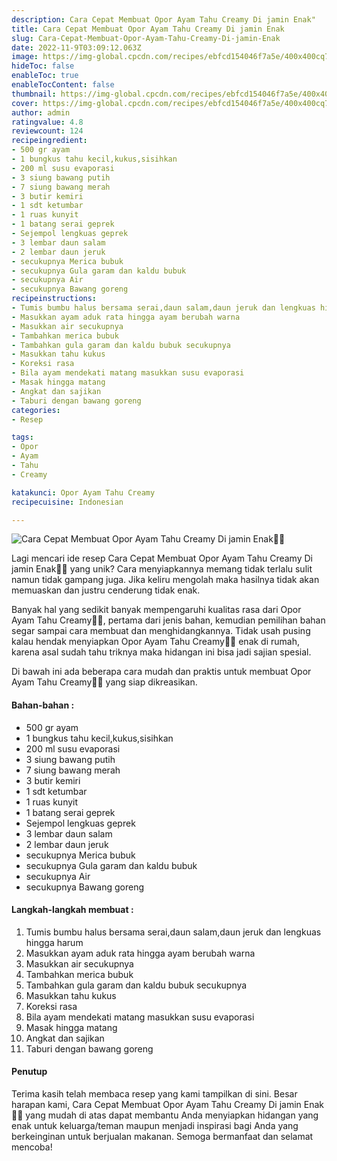```yaml
---
description: Cara Cepat Membuat Opor Ayam Tahu Creamy Di jamin Enak"
title: Cara Cepat Membuat Opor Ayam Tahu Creamy Di jamin Enak
slug: Cara-Cepat-Membuat-Opor-Ayam-Tahu-Creamy-Di-jamin-Enak
date: 2022-11-9T03:09:12.063Z
image: https://img-global.cpcdn.com/recipes/ebfcd154046f7a5e/400x400cq70/photo.jpg
hideToc: false
enableToc: true
enableTocContent: false
thumbnail: https://img-global.cpcdn.com/recipes/ebfcd154046f7a5e/400x400cq70/photo.jpg
cover: https://img-global.cpcdn.com/recipes/ebfcd154046f7a5e/400x400cq70/photo.jpg
author: admin
ratingvalue: 4.8
reviewcount: 124
recipeingredient:
- 500 gr ayam
- 1 bungkus tahu kecil,kukus,sisihkan
- 200 ml susu evaporasi
- 3 siung bawang putih
- 7 siung bawang merah
- 3 butir kemiri
- 1 sdt ketumbar
- 1 ruas kunyit
- 1 batang serai geprek
- Sejempol lengkuas geprek
- 3 lembar daun salam
- 2 lembar daun jeruk
- secukupnya Merica bubuk
- secukupnya Gula garam dan kaldu bubuk
- secukupnya Air
- secukupnya Bawang goreng
recipeinstructions:
- Tumis bumbu halus bersama serai,daun salam,daun jeruk dan lengkuas hingga harum
- Masukkan ayam aduk rata hingga ayam berubah warna
- Masukkan air secukupnya
- Tambahkan merica bubuk
- Tambahkan gula garam dan kaldu bubuk secukupnya
- Masukkan tahu kukus
- Koreksi rasa
- Bila ayam mendekati matang masukkan susu evaporasi
- Masak hingga matang
- Angkat dan sajikan
- Taburi dengan bawang goreng
categories:
- Resep

tags:
- Opor
- Ayam
- Tahu
- Creamy

katakunci: Opor Ayam Tahu Creamy
recipecuisine: Indonesian

---
```


![Cara Cepat Membuat Opor Ayam Tahu Creamy Di jamin Enak👩‍🍳](https://img-global.cpcdn.com/recipes/ebfcd154046f7a5e/400x400cq70/photo.jpg)

Lagi mencari ide resep Cara Cepat Membuat Opor Ayam Tahu Creamy Di jamin Enak👩‍🍳 yang unik? Cara menyiapkannya memang tidak terlalu sulit namun tidak gampang juga. Jika keliru mengolah maka hasilnya tidak akan memuaskan dan justru cenderung tidak enak.

Banyak hal yang sedikit banyak mempengaruhi kualitas rasa dari Opor Ayam Tahu Creamy👩‍🍳, pertama dari jenis bahan, kemudian pemilihan bahan segar sampai cara membuat dan menghidangkannya. Tidak usah pusing kalau hendak menyiapkan Opor Ayam Tahu Creamy👩‍🍳 enak di rumah, karena asal sudah tahu triknya maka hidangan ini bisa jadi sajian spesial.

Di bawah ini ada beberapa cara mudah dan praktis untuk membuat Opor Ayam Tahu Creamy👩‍🍳 yang siap dikreasikan.

<!--inarticleads1-->

#### Bahan-bahan :

- 500 gr ayam
- 1 bungkus tahu kecil,kukus,sisihkan
- 200 ml susu evaporasi
- 3 siung bawang putih
- 7 siung bawang merah
- 3 butir kemiri
- 1 sdt ketumbar
- 1 ruas kunyit
- 1 batang serai geprek
- Sejempol lengkuas geprek
- 3 lembar daun salam
- 2 lembar daun jeruk
- secukupnya Merica bubuk
- secukupnya Gula garam dan kaldu bubuk
- secukupnya Air
- secukupnya Bawang goreng

<!--inarticleads2-->

#### Langkah-langkah membuat :

1. Tumis bumbu halus bersama serai,daun salam,daun jeruk dan lengkuas hingga harum
1. Masukkan ayam aduk rata hingga ayam berubah warna
1. Masukkan air secukupnya
1. Tambahkan merica bubuk
1. Tambahkan gula garam dan kaldu bubuk secukupnya
1. Masukkan tahu kukus
1. Koreksi rasa
1. Bila ayam mendekati matang masukkan susu evaporasi
1. Masak hingga matang
1. Angkat dan sajikan
1. Taburi dengan bawang goreng

#### Penutup

Terima kasih telah membaca resep yang kami tampilkan di sini. Besar harapan kami, Cara Cepat Membuat Opor Ayam Tahu Creamy Di jamin Enak👩‍🍳 yang mudah di atas dapat membantu Anda menyiapkan hidangan yang enak untuk keluarga/teman maupun menjadi inspirasi bagi Anda yang berkeinginan untuk berjualan makanan. Semoga bermanfaat dan selamat mencoba!